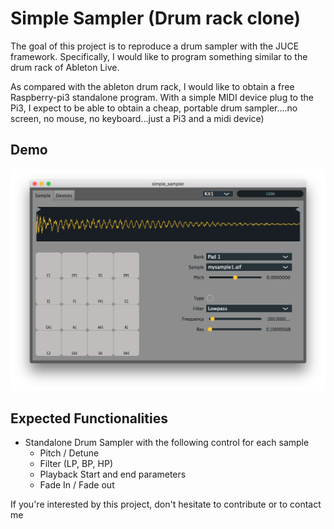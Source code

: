 # Simple Sampler (Drum rack clone)

The goal of this project is to reproduce a drum sampler with the JUCE framework. Specifically, I would like to program something similar to the drum rack of Ableton Live.

As compared with the ableton drum rack, I would like to obtain a free Raspberry-pi3 standalone program. With a simple MIDI device plug to the Pi3, I expect to be able to obtain a cheap, portable drum sampler....no screen, no mouse, no keyboard...just a Pi3 and a midi device)

## Demo

[![Simple Sampler](screenshot.png)](https://www.youtube.com/watch?v=9EyX8Q5eSIo)


## Expected Functionalities

* Standalone Drum Sampler with the following control for each sample
    * Pitch / Detune
    * Filter (LP, BP, HP)
    * Playback Start and end parameters
    * Fade In / Fade out

If you're interested by this project, don't hesitate to contribute or to contact me
